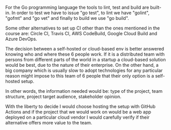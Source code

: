 For the Go programming language the tools to lint, test and build are built-in. In order to test we have to issue "go test", to lint we have "golint", "gofmt" and "go vet" and finally to build we use "go build".

Some other alternatives to set up CI other than the ones mentioned in the course are: Circle CI, Travis CI, AWS CodeBuild, Google Cloud Build and Azure DevOps.

The decision between a self-hosted or cloud-based env is better answered knowing who and where these 6 people work. If it is a distributed team with persons from different parts of the world in a startup a cloud-based solution would be best, due to the nature of their enterprise.
On the other hand, a big company which is usually slow to adopt technologies for any particular reason might impose to this team of 6 people that their only option is a self-hosted setup.

In other words, the information needed would be: type of the project, team structure, project target audience, stakeholder opinion.

With the liberty to decide I would choose hosting the setup with GitHub Actions and if the project that we would work on would be a web app deployed on a particular cloud vendor I would carefully verify if their alternative offers more value to the team.
